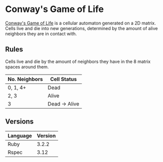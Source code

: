 # Conway's Game of Life
[Conway's Game of Life](https://en.wikipedia.org/wiki/Conway%27s_Game_of_Life) is a cellular automaton generated on a 2D matrix. Cells live and die into new generations, determined by the amount of alive neighbors they are in contact with.

## Rules
Cells live and die by the amount of neighbors they have in the 8 matrix spaces around them.

No. Neighbors   | Cell Status
----------------|-----------
0, 1, 4+        | Dead
2, 3            | Alive
3               | Dead -> Alive

## Versions
Language | Version
---------|---------
Ruby     | 3.2.2
Rspec    | 3.12
